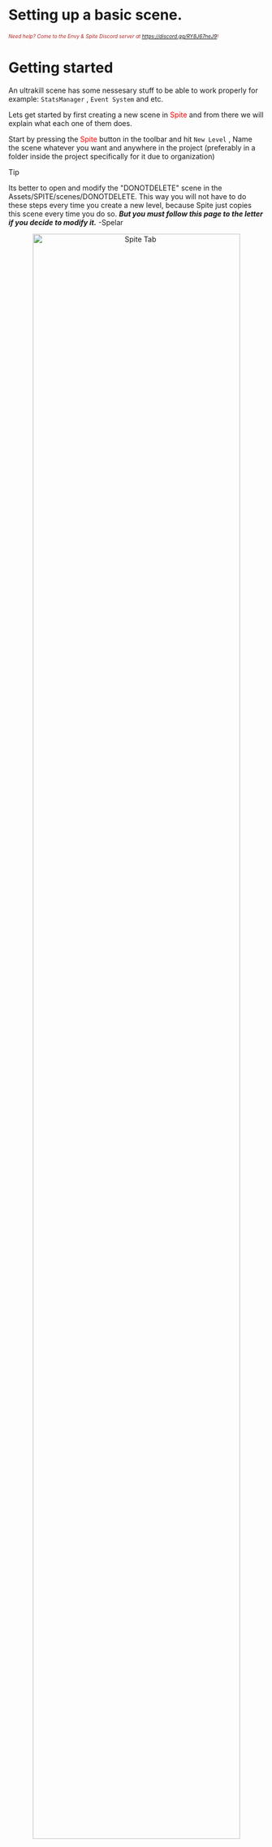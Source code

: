 # Setting up a basic scene.
<i><span style="color:FireBrick; font-size:10px;">Need help? Come to the Envy & Spite Discord server at <a href="https://discord.gg/RY8J67neJ9">https://discord.gg/RY8J67neJ9</a>!</span></i>

# Getting started

An ultrakill scene has some nessesary stuff to be able to work properly for example: `StatsManager` , `Event System` and etc. 

Lets get started by first creating a new scene in <span style="color:red">Spite</span> and from there we will explain what each one of them does.

Start by pressing the <span style="color:red">Spite</span> button in the toolbar and hit `New Level` , Name the scene whatever you want and anywhere in the project (preferably in a folder inside the project specifically for it due to organization)

>[!TIP]
>
>Its better to open and modify the "DONOTDELETE" scene in the Assets/SPITE/scenes/DONOTDELETE. This way you will not have to do these steps every time you create a new level, because Spite just copies this scene every time you do so.
>***But you must follow this page to the letter if you decide to modify it.***
>-Spelar

<div style="text-align: center;">
	<img src="https://github.com/layzyidiot/e-sw/blob/main/images/Image_001.png?raw=true" alt="Spite Tab" width="90%" height="90%" style="margin-bottom: 20px;" >
	<img src="https://github.com/layzyidiot/e-sw/blob/main/images/Image_007.png?raw=true" alt="Scene Tab" width="30%" height="30%" >
</div>
 
You will see theres already a statsmanager in the scene, BUT its recommended to delete it, and search for the prefab in your project's assets

<div style="text-align: center;">
	<img src="https://github.com/layzyidiot/e-sw/blob/main/images/Image_004.png?raw=true" alt="StatsManager Tab" width="45%" height="45%" >
</div>

See this? This is `StatsManager`. What does it do? Well, it basically gives ultrakill the needed info for a level such as the times and kills and style needed plus it has a child named `MusicManager` which from the name manages musics, All to know really about `StatsManager` is that its where you specify alot of things

> [!IMPORTANT]
>Set the level number to -1 to be able to open the tab menu to see rankings and time and etc.

---

<div style="text-align: center;">
	<img src="https://github.com/layzyidiot/e-sw/blob/main/images/Image_006.png?raw=true" alt="StockMapInfo Tab" width="45%" height="45%" >
</div>

This is `StockMapInfo` , You can think of it as an extension of `StatsManager` , The key difference is its only used for visual information about the level such as level layer and level name that appear when coming out of the hellevator, It also shows the level name from the tab menu in the `Large Text` field, Another thing is the `Large Image` field which is used by the game's discord RPC system

Essentially, Using a image hosting website like https://imgbb.com/ , you can upload a 4:3 image of the level and copy its link and paste it in that field to make it so the level's image shows on discord when you play it.

![hhahahah](https://coolboi21.github.io/Rude-Docs/Tutorials/Intermediate/assets/discord-integration-tut-copyimage.webp)

---

<div style="text-align: center;">
	<img src="https://github.com/layzyidiot/e-sw/blob/main/images/Image_008.png?raw=true" alt="Out of bounds Tab" width="45%" height="45%" >
</div>

This is `OUT OF BOUNDS` , As from the name, it teleports player to the first room or last checkpoint if the player manages to noclip/fall out of the map.

Very Useful In Open Maps.

---

<div style="text-align: center;">
	<img src="https://github.com/layzyidiot/e-sw/blob/main/images/Image_009.png?raw=true" alt="First room Tab" width="45%" height="45%" >
</div>

This is by far the most important gameobject in the scene, As it actually contains the player, You may be inclined to use the direct prefab of the first room but it requires some tweaks before it can be used. As it contains missing scripts.

<details>

<summary>If you want to use the direct First Room:</summary>

1. Place the First Room prefab from ULTRAKILL assets and unpack it.

2. Create a gameobject "Player_2" as a child of the "Player" gameobject and with an 'addressable replacer' set to 'FirstRoom Player Only'. Uncheck the 'Destroy This' boolean. ***Make sure its rotation and position are equal to 0***.

3. Move the created gameobject outside of "Player" and delete the "Player".

4. Disable a 'GameController' gameobject.

</details>

---

## Final Door

<div style="text-align: center;">
	<img src="https://github.com/layzyidiot/e-sw/blob/main/images/Image_010.png?raw=true" alt="Finaldoor Tab" width="100%" height="100%" >
</div>
The difference between final room and first room is the fact that final room allows you to use its direct prefab, which means you can easily add custom stuff there.

> [!NOTE]
> Do not be alarmed that the final room has no pit , Upon the activation of the gameobject `FinalDoorOpener` the door opens and the pit is activated.

---

<div style="text-align: center;">
	<img src="https://github.com/layzyidiot/e-sw/blob/main/images/Image_003.png?raw=true" alt="Eventsystem Tab" width="45%" height="45%" >
</div>

Do not touch anything about this.
